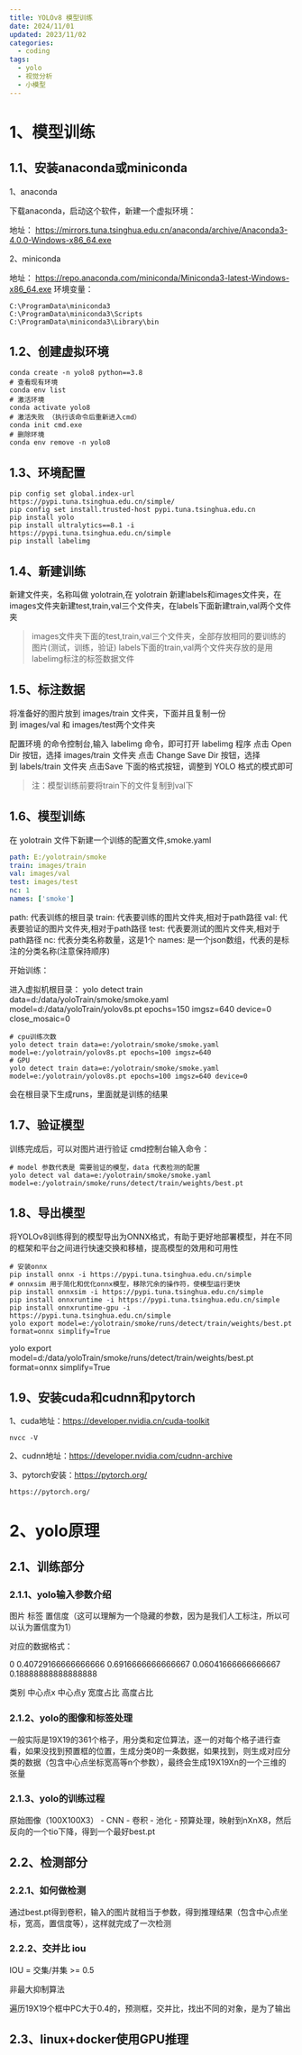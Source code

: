 ```yaml
---
title: YOLOv8 模型训练
date: 2024/11/01
updated: 2023/11/02
categories:
  - coding
tags:
  - yolo
  - 视觉分析
  - 小模型
---
```

# 1、模型训练
## 1.1、安装anaconda或miniconda

1、anaconda

下载anaconda，启动这个软件，新建一个虚拟环境：

地址： https://mirrors.tuna.tsinghua.edu.cn/anaconda/archive/Anaconda3-4.0.0-Windows-x86_64.exe

2、miniconda

地址： https://repo.anaconda.com/miniconda/Miniconda3-latest-Windows-x86_64.exe
环境变量：
```
C:\ProgramData\miniconda3 
C:\ProgramData\miniconda3\Scripts 
C:\ProgramData\miniconda3\Library\bin 
```

## 1.2、创建虚拟环境

```shell
conda create -n yolo8 python==3.8 
# 查看现有环境
conda env list
# 激活环境 
conda activate yolo8
# 激活失败 （执行该命令后重新进入cmd）
conda init cmd.exe 
# 删除环境 
conda env remove -n yolo8
```
## 1.3、环境配置

```shell
pip config set global.index-url https://pypi.tuna.tsinghua.edu.cn/simple/
pip config set install.trusted-host pypi.tuna.tsinghua.edu.cn
pip install yolo
pip install ultralytics==8.1 -i https://pypi.tuna.tsinghua.edu.cn/simple
pip install labelimg
```

## 1.4、新建训练

新建文件夹，名称叫做 yolotrain,在 yolotrain 新建labels和images文件夹，在images文件夹新建test,train,val三个文件夹，在labels下面新建train,val两个文件夹

> images文件夹下面的test,train,val三个文件夹，全部存放相同的要训练的图片(测试，训练，验证)
> labels下面的train,val两个文件夹存放的是用labelimg标注的标签数据文件


## 1.5、标注数据

将准备好的图片放到 images/train 文件夹，下面并且复制一份到 images/val 和 images/test两个文件夹

配置环境 的命令控制台,输入 labelimg 命令，即可打开 labelimg 程序
点击 Open Dir 按钮，选择 images/train 文件夹
点击 Change Save Dir 按钮，选择到 labels/train 文件夹
点击Save 下面的格式按钮，调整到 YOLO 格式的模式即可

>注：模型训练前要将train下的文件复制到val下

## 1.6、模型训练

在 yolotrain 文件下新建一个训练的配置文件,smoke.yaml

```yaml
path: E:/yolotrain/smoke
train: images/train
val: images/val
test: images/test
nc: 1
names: ['smoke']
```

path: 代表训练的根目录
train: 代表要训练的图片文件夹,相对于path路径
val: 代表要验证的图片文件夹,相对于path路径
test: 代表要测试的图片文件夹,相对于path路径
nc: 代表分类名称数量，这是1个
names: 是一个json数组，代表的是标注的分类名称(注意保持顺序)

开始训练：

进入虚拟机根目录：
yolo detect train data=d:/data/yoloTrain/smoke/smoke.yaml model=d:/data/yoloTrain/yolov8s.pt epochs=150 imgsz=640 device=0 close_mosaic=0

```shell
# cpu训练次数
yolo detect train data=e:/yolotrain/smoke/smoke.yaml model=e:/yolotrain/yolov8s.pt epochs=100 imgsz=640
# GPU
yolo detect train data=e:/yolotrain/smoke/smoke.yaml model=e:/yolotrain/yolov8s.pt epochs=100 imgsz=640 device=0
```

会在根目录下生成runs，里面就是训练的结果


## 1.7、验证模型

训练完成后，可以对图片进行验证
cmd控制台输入命令：

```shell
# model 参数代表是 需要验证的模型，data 代表检测的配置
yolo detect val data=e:/yolotrain/smoke/smoke.yaml  model=e:/yolotrain/smoke/runs/detect/train/weights/best.pt

```

## 1.8、导出模型

将YOLOv8训练得到的模型导出为ONNX格式，有助于更好地部署模型，并在不同的框架和平台之间进行快速交换和移植，提高模型的效用和可用性

``` shell
# 安装onnx
pip install onnx -i https://pypi.tuna.tsinghua.edu.cn/simple
# onnxsim 用于简化和优化onnx模型，移除冗余的操作符，使模型运行更快
pip install onnxsim -i https://pypi.tuna.tsinghua.edu.cn/simple 
pip install onnxruntime -i https://pypi.tuna.tsinghua.edu.cn/simple
pip install onnxruntime-gpu -i https://pypi.tuna.tsinghua.edu.cn/simple
yolo export model=e:/yolotrain/smoke/runs/detect/train/weights/best.pt format=onnx simplify=True
```

yolo export model=d:/data/yoloTrain/smoke/runs/detect/train/weights/best.pt format=onnx simplify=True

## 1.9、安装cuda和cudnn和pytorch

1、cuda地址：https://developer.nvidia.cn/cuda-toolkit

```
nvcc -V
```


2、cudnn地址：https://developer.nvidia.com/cudnn-archive

3、pytorch安装：https://pytorch.org/

```
https://pytorch.org/
```

# 2、yolo原理

## 2.1、训练部分

### 2.1.1、yolo输入参数介绍

图片 标签 置信度（这可以理解为一个隐藏的参数，因为是我们人工标注，所以可以认为置信度为1）

对应的数据格式：

 0 0.40729166666666666 0.6916666666666667 0.06041666666666667 0.18888888888888888

类别 中心点x 中心点y 宽度占比 高度占比


### 2.1.2、yolo的图像和标签处理

一般实际是19X19的361个格子，用分类和定位算法，逐一的对每个格子进行查看，如果没找到预置框的位置，生成分类0的一条数据，如果找到，则生成对应分类的数据（包含中心点坐标宽高等n个参数），最终会生成19X19Xn的一个三维的张量

### 2.1.3、yolo的训练过程

原始图像（100X100X3） -  CNN  -  卷积  -  池化 -  预算处理，映射到nXnX8，然后反向的一个tio下降，得到一个最好best.pt

## 2.2、检测部分

### 2.2.1、如何做检测

通过best.pt得到卷积，输入的图片就相当于参数，得到推理结果（包含中心点坐标，宽高，置信度等），这样就完成了一次检测



### 2.2.2、交并比 iou

IOU = 交集/并集 >= 0.5

非最大抑制算法

遍历19X19个框中PC大于0.4的，预测框，交并比，找出不同的对象，是为了输出



## 2.3、linux+docker使用GPU推理


